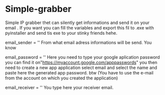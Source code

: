 # Simple-grabber
Simple IP grabber thet can silently get informations and send it on your email . If you want you can fill the variables and export this fil to .exe with pyinstaller and send tis exe to your stinky friends hehe.


email_sender = ''
From what email adress informations will be send. You know


email_password = ''
Here you need to type your google aplication password you can find it on"https://myaccount.google.com/apppasswords" you then
need to create a new app application select email and select the name and paste here the generated app password.
btw (You have to use the e-mail from the account on which you created the application)


email_receiver = ''
You type here your receiver email.
